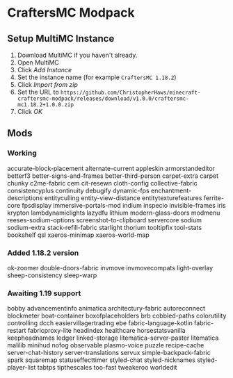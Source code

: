 # CraftersMC Modpack

## Setup MultiMC Instance
1. Download MultiMC if you haven't already.
1. Open MultiMC
1. Click *Add Instance*
1. Set the instance name (for example `CraftersMC 1.18.2`)
1. Click *Import from zip*
1. Set the URL to `https://github.com/ChristopherHaws/minecraft-craftersmc-modpack/releases/download/v1.0.0/craftersmc-mc1.18.2+1.0.0.zip`
1. Click *OK*

## Mods
### Working
accurate-block-placement
alternate-current
appleskin
armorstandeditor
betterf3
better-signs-and-frames
better-third-person
carpet-extra
carpet
chunky
c2me-fabric
cem
cit-resewn
cloth-config
collective-fabric
consistencyplus
continuity
debugify
dynamic-fps
enchantment-descriptions
entityculling
entity-view-distance
entitytexturefeatures
ferrite-core
fpsdisplay
immersive-portals-mod
indium
inspecio
invisible-frames
iris
krypton
lambdynamiclights
lazydfu
lithium
modern-glass-doors
modmenu
reeses-sodium-options
screenshot-to-clipboard
servercore
sodium
sodium-extra
stack-refill-fabric
starlight
thorium
tooltipfix
tool-stats
	bookshelf
qsl
xaeros-minimap
xaeros-world-map

### Added 1.18.2 version
ok-zoomer
double-doors-fabric
invmove
invmovecompats
light-overlay
sheep-consistency
sleep-warp

### Awaiting 1.19 support
bobby
advancementinfo
animatica
architectury-fabric
autoreconnect
blockmeter
boat-container
boxofplaceholders
brb
cobbled-paths
colorutility
controlling
dcch
easiervillagertrading
ebe
fabric-language-kotlin
fabric-restart
fabricproxy-lite
headindex
healthcare
horsestatsvanilla
keepheadnames
ledger
linked-storage
litematica-server-paster
litematica
malilib
minihud
nofog
observable
plasmo-voice
puzzle
recipe-cache
server-chat-history
server-translations
servux
simple-backpack-fabric
spark
squaremap
statuseffecttimer
styled-chat
styled-nicknames
styled-player-list
tabtps
tipthescales
too-fast
tweakeroo
worldedit